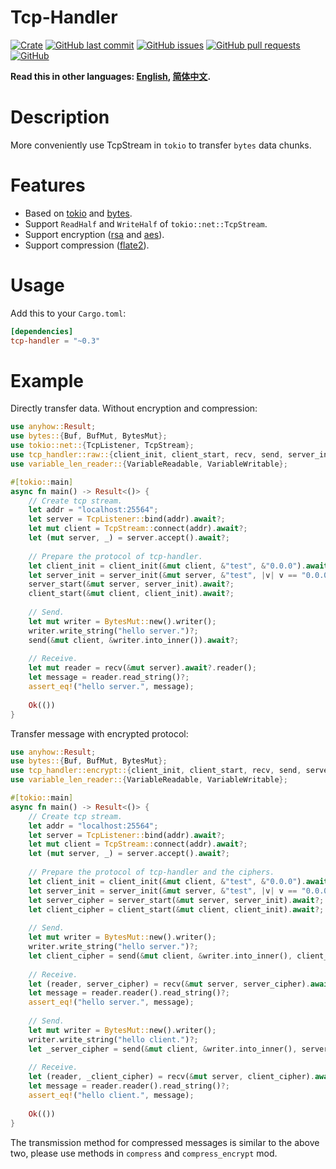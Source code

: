 # Tcp-Handler

[![Crate](https://img.shields.io/crates/v/tcp-handler.svg)](https://crates.io/crates/tcp-handler)
[![GitHub last commit](https://img.shields.io/github/last-commit/xuxiaocheng0201/tcp-handler)](https://github.com/xuxiaocheng0201/tcp-handler/commits/master)
[![GitHub issues](https://img.shields.io/github/issues-raw/xuxiaocheng0201/tcp-handler)](https://github.com/xuxiaocheng0201/tcp-handler/issues)
[![GitHub pull requests](https://img.shields.io/github/issues-pr/xuxiaocheng0201/tcp-handler)](https://github.com/xuxiaocheng0201/tcp-handler/pulls)
[![GitHub](https://img.shields.io/github/license/xuxiaocheng0201/tcp-handler)](https://github.com/xuxiaocheng0201/tcp-handler/blob/master/LICENSE)

**Read this in other languages: [English](README.md), [简体中文](README_zh.md).**

# Description

More conveniently use TcpStream in `tokio` to transfer `bytes` data chunks.


# Features

* Based on [tokio](https://crates.io/crates/tokio) and [bytes](https://crates.io/crates/bytes).
* Support `ReadHalf` and `WriteHalf` of `tokio::net::TcpStream`.
* Support encryption ([rsa](https://crates.io/crates/rsa) and [aes](https://crates.io/crates/aes-gcm)).
* Support compression ([flate2](https://crates.io/crates/flate2)).


# Usage

Add this to your `Cargo.toml`:

```toml
[dependencies]
tcp-handler = "~0.3"
```


# Example

Directly transfer data. Without encryption and compression:

```rust
use anyhow::Result;
use bytes::{Buf, BufMut, BytesMut};
use tokio::net::{TcpListener, TcpStream};
use tcp_handler::raw::{client_init, client_start, recv, send, server_init, server_start};
use variable_len_reader::{VariableReadable, VariableWritable};

#[tokio::main]
async fn main() -> Result<()> {
    // Create tcp stream.
    let addr = "localhost:25564";
    let server = TcpListener::bind(addr).await?;
    let mut client = TcpStream::connect(addr).await?;
    let (mut server, _) = server.accept().await?;
    
    // Prepare the protocol of tcp-handler.
    let client_init = client_init(&mut client, &"test", &"0.0.0").await;
    let server_init = server_init(&mut server, &"test", |v| v == "0.0.0").await;
    server_start(&mut server, server_init).await?;
    client_start(&mut client, client_init).await?;
    
    // Send.
    let mut writer = BytesMut::new().writer();
    writer.write_string("hello server.")?;
    send(&mut client, &writer.into_inner()).await?;
    
    // Receive.
    let mut reader = recv(&mut server).await?.reader();
    let message = reader.read_string()?;
    assert_eq!("hello server.", message);
    
    Ok(())
}
```

Transfer message with encrypted protocol:

```rust
use anyhow::Result;
use bytes::{Buf, BufMut, BytesMut};
use tcp_handler::encrypt::{client_init, client_start, recv, send, server_init, server_start};
use variable_len_reader::{VariableReadable, VariableWritable};

#[tokio::main]
async fn main() -> Result<()> {
    // Create tcp stream.
    let addr = "localhost:25564";
    let server = TcpListener::bind(addr).await?;
    let mut client = TcpStream::connect(addr).await?;
    let (mut server, _) = server.accept().await?;
    
    // Prepare the protocol of tcp-handler and the ciphers.
    let client_init = client_init(&mut client, &"test", &"0.0.0").await;
    let server_init = server_init(&mut server, &"test", |v| v == "0.0.0").await;
    let server_cipher = server_start(&mut server, server_init).await?;
    let client_cipher = client_start(&mut client, client_init).await?;
    
    // Send.
    let mut writer = BytesMut::new().writer();
    writer.write_string("hello server.")?;
    let client_cipher = send(&mut client, &writer.into_inner(), client_cipher).await?;
    
    // Receive.
    let (reader, server_cipher) = recv(&mut server, server_cipher).await?;
    let message = reader.reader().read_string()?;
    assert_eq!("hello server.", message);
    
    // Send.
    let mut writer = BytesMut::new().writer();
    writer.write_string("hello client.")?;
    let _server_cipher = send(&mut client, &writer.into_inner(), server_cipher).await?;
    
    // Receive.
    let (reader, _client_cipher) = recv(&mut server, client_cipher).await?;
    let message = reader.reader().read_string()?;
    assert_eq!("hello client.", message);
    
    Ok(())
}
```

The transmission method for compressed messages is similar to the above two,
please use methods in `compress` and `compress_encrypt` mod.
